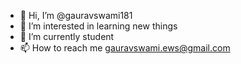 - 👋 Hi, I’m @gauravswami181
- 👀 I’m interested in learning new things
- 🌱 I’m currently student
- 📫 How to reach me gauravswami.ews@gmail.com
<!---
gauravswami181/gauravswami181 is a ✨ special ✨ repository because its `README.md` (this file) appears on your GitHub profile.
You can click the Preview link to take a look at your changes.
--->
